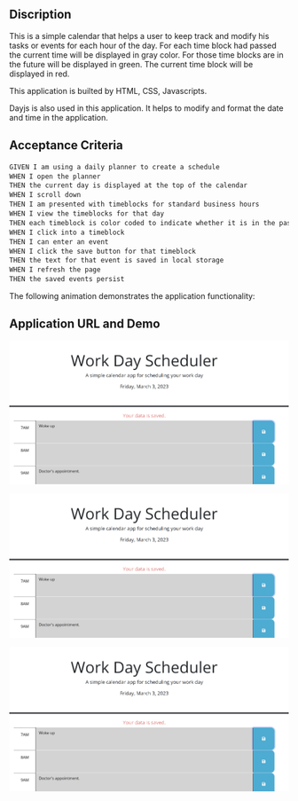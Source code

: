
## Discription

This is a simple calendar that helps a user to keep track and modify his tasks or events for each hour of the day.
For each time block had passed the current time will be displayed in gray color.
For those time blocks are in the future will be displayed in green.
The current time block will be displayed in red.

This application is builted by HTML, CSS, Javascripts. 

Dayjs is also used in this application. It helps to modify and format the date and time in the application.



## Acceptance Criteria

```md
GIVEN I am using a daily planner to create a schedule
WHEN I open the planner
THEN the current day is displayed at the top of the calendar
WHEN I scroll down
THEN I am presented with timeblocks for standard business hours
WHEN I view the timeblocks for that day
THEN each timeblock is color coded to indicate whether it is in the past, present, or future
WHEN I click into a timeblock
THEN I can enter an event
WHEN I click the save button for that timeblock
THEN the text for that event is saved in local storage
WHEN I refresh the page
THEN the saved events persist
```

The following animation demonstrates the application functionality:

## Application URL and Demo


![The image of the application](./Assets/Application%20Demo.png)



![The URL of the application](./Assets/Application%20Demo.png)


![The github URL of the application](./Assets/Application%20Demo.png)
